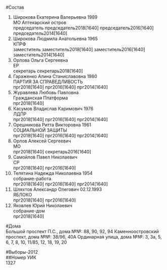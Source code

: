 #Состав  
1. Широкова Екатерина Валерьевна 1989  
    МО Аптекарский остров  
    председатель председатель2018[1640] председатель2016[1640] председатель2014[1640]  
2. Широкова Людмила Анатольевна 1965  
    КПРФ  
    заместитель заместитель2018[1640] заместитель2016[1640] заместитель2014[1640]  
3. Орлова Ольга Сергеевна  
    ЕР  
    секретарь секретарь2018[1640]  
4. Гараженко Алина Станиславовна 1980  
    ПАРТИЯ ЗА СПРАВЕДЛИВОСТЬ  
    прг2018[1640] прг2016[1640] прг2014[1640]  
5. Журавлева Любовь Павловна  
    Гражданская Платформа  
    прг2018[1640]  
6. Касумов Владислав Каримович 1976  
    ЛДПР  
    прг2018[1640] прг2016[1640] прг2014[1640]  
7. Орешникова Ритта Викторовна 1961  
    СОЦИАЛЬНОЙ ЗАЩИТЫ  
    прг2018[1640] прг2016[1640] прг2014[1640]  
8. Орлов Алексей Сергеевич  
    МО  
    прг2018[1640] секретарь2016[1640]  
9. Самойлов Павел Николаевич  
    СР  
    прг2018[1640] прг2016[1640]  
10. Телятина Надежда Николаевна 1954  
    собрание-работа  
    прг2018[1640] прг2016[1640] прг2014[1640]  
11. Шляхтов Александр Олегович 02.12.1993  
    ЯБЛОКО  
    прг2018[1640] прг2016[1640]  
12. Яковлев Юрий Николаевич  
    собрание-дом  
    прг2018[1640]  

#Дома  
Большой проспект П.С., дома №№: 88, 90, 92, 94 Каменноостровский проспект, дома №№: 38/96, 40А Ординарная улица, дома №№: 3, 3а, 5, 6, 7, 8, 10, 11/85, 12, 18, 19, 20  
  
#Выборы-2012  
##Номер УИК  
1327  
